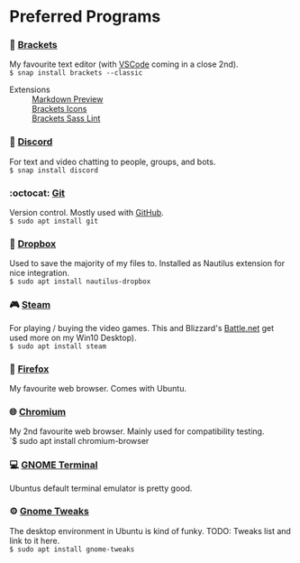 # Preferred Programs


### :memo: [Brackets](http://brackets.io/)
My favourite text editor (with [VSCode](https://code.visualstudio.com/) coming in a close 2nd).  
`$ snap install brackets --classic`
<dl>
  <dt>Extensions</dt>
  <dd>
    <a href="https://github.com/gruehle/MarkdownPreview">Markdown Preview</a>
    <br>
    <a href="https://github.com/ivogabe/Brackets-Icons">Brackets Icons</a>
    <br>
    <a href="https://github.com/brackets-userland/brackets-sass-lint">Brackets Sass Lint</a>
  </dd>
</dl>


### :speech_balloon: [Discord](https://discordapp.com/)
For text and video chatting to people, groups, and bots.  
`$ snap install discord`

### :octocat: [Git](https://git-scm.com/)
Version control. Mostly used with [GitHub](https://github.com).  
`$ sudo apt install git`

### :file_folder: [Dropbox](https://github.com/dropbox/nautilus-dropbox)
Used to save the majority of my files to. Installed as Nautilus extension for nice integration.  
`$ sudo apt install nautilus-dropbox`

### :video_game: [Steam](https://store.steampowered.com/about/)
For playing / buying the video games. This and Blizzard's [Battle.net](https://www.blizzard.com/en-us/apps/battle.net/desktop) get used more on my Win10 Desktop).  
`$ sudo apt install steam`

### :fox_face: [Firefox](http://firefox.com/)
My favourite web browser. Comes with Ubuntu.

### :globe_with_meridians: [Chromium](https://www.chromium.org/Home)
My 2nd favourite web browser. Mainly used for compatibility testing.  
`$ sudo apt install chromium-browser

### :computer: [GNOME Terminal](https://help.gnome.org/users/gnome-terminal/stable/)
Ubuntus default terminal emulator is pretty good.

### :gear: [Gnome Tweaks](https://wiki.gnome.org/action/show/Apps/Tweaks)
The desktop environment in Ubuntu is kind of funky. TODO: Tweaks list and link to it here.  
`$ sudo apt install gnome-tweaks`
